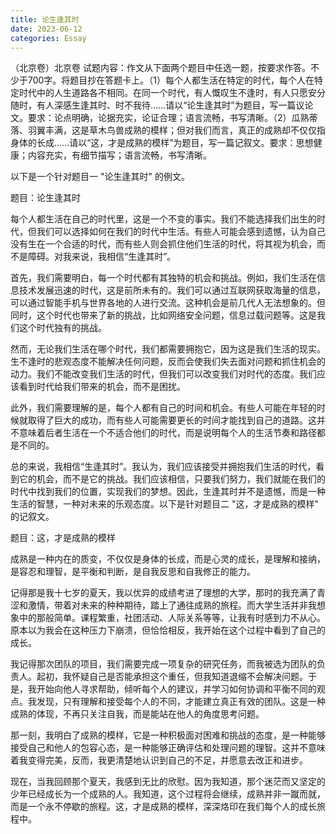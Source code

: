 ```yaml
---
title: 论生逢其时
date: 2023-06-12
categories: Essay
---
```




（北京卷）北京卷  试题内容：作文从下面两个题目中任选一题，按要求作答。不少于700字。将题目抄在答题卡上。（1）每个人都生活在特定的时代，每个人在特定时代中的人生道路各不相同。在同一个时代，有人慨叹生不逢时，有人只愿安分随时，有人深感生逢其时、时不我待……请以“论生逢其时”为题目，写一篇议论文。要求：论点明确，论据充实，论证合理；语言流畅，书写清晰。（2）瓜熟蒂落、羽翼丰满，这是草木鸟兽成熟的模样；但对我们而言，真正的成熟却不仅仅指身体的长成……请以“这，才是成熟的模样”为题目，写一篇记叙文。要求：思想健康；内容充实，有细节描写；语言流畅，书写清晰。

以下是一个针对题目一 "论生逢其时" 的例文。

题目：论生逢其时

每个人都生活在自己的时代里，这是一个不变的事实。我们不能选择我们出生的时代，但我们可以选择如何在我们的时代中生活。有些人可能会感到遗憾，认为自己没有生在一个合适的时代，而有些人则会抓住他们生活的时代，将其视为机会，而不是障碍。对我来说，我相信“生逢其时”。

首先，我们需要明白，每一个时代都有其独特的机会和挑战。例如，我们生活在信息技术发展迅速的时代，这是前所未有的。我们可以通过互联网获取海量的信息，可以通过智能手机与世界各地的人进行交流。这种机会是前几代人无法想象的。但同时，这个时代也带来了新的挑战，比如网络安全问题，信息过载问题等。这是我们这个时代独有的挑战。

然而，无论我们生活在哪个时代，我们都需要拥抱它，因为这是我们生活的现实。生不逢时的悲观态度不能解决任何问题，反而会使我们失去面对问题和抓住机会的动力。我们不能改变我们生活的时代，但我们可以改变我们对时代的态度。我们应该看到时代给我们带来的机会，而不是困扰。

此外，我们需要理解的是，每个人都有自己的时间和机会。有些人可能在年轻的时候就取得了巨大的成功，而有些人可能需要更长的时间才能找到自己的道路。这并不意味着后者生活在一个不适合他们的时代，而是说明每个人的生活节奏和路径都是不同的。

总的来说，我相信“生逢其时”。我认为，我们应该接受并拥抱我们生活的时代，看到它的机会，而不是它的挑战。我们应该相信，只要我们努力，我们就能在我们的时代中找到我们的位置，实现我们的梦想。因此，生逢其时并不是遗憾，而是一种生活的智慧，一种对未来的乐观态度。以下是针对题目二 "这，才是成熟的模样" 的记叙文。

题目：这，才是成熟的模样

成熟是一种内在的质变，不仅仅是身体的长成，而是心灵的成长，是理解和接纳，是容忍和理智，是平衡和判断，是自我反思和自我修正的能力。

记得那是我十七岁的夏天，我以优异的成绩考进了理想的大学，那时的我充满了青涩和激情，带着对未来的种种期待，踏上了通往成熟的旅程。而大学生活并非我想象中的那般简单。课程繁重，社团活动、人际关系等等，让我有时感到力不从心。原本以为我会在这种压力下崩溃，但恰恰相反，我开始在这个过程中看到了自己的成长。

我记得那次团队的项目，我们需要完成一项复杂的研究任务，而我被选为团队的负责人。起初，我怀疑自己是否能承担这个重任，但我知道退缩不会解决问题。于是，我开始向他人寻求帮助，倾听每个人的建议，并学习如何协调和平衡不同的观点。我发现，只有理解和接受每个人的不同，才能建立真正有效的团队。这是一种成熟的体现，不再只关注自我，而是能站在他人的角度思考问题。

那一刻，我明白了成熟的模样，它是一种积极面对困难和挑战的态度，是一种能够接受自己和他人的包容心态，是一种能够正确评估和处理问题的理智。这并不意味着我变得完美，反而，我更清楚地认识到自己的不足，并愿意去改正和进步。

现在，当我回顾那个夏天，我感到无比的欣慰。因为我知道，那个迷茫而又坚定的少年已经成长为一个成熟的人。我知道，这个过程将会继续，成熟并非一蹴而就，而是一个永不停歇的旅程。这，才是成熟的模样，深深烙印在我们每个人的成长旅程中。